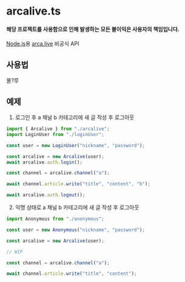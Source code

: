 # arcalive.ts

#### 해당 프로젝트를 사용함으로 인해 발생하는 모든 불이익은 사용자의 책임입니다.

[Node.js](https://nodejs.org)용 [arca.live](https://arca.live) 비공식 API

## 사용법

몰?루

## 예제 

1. 로그인 후 a 채널 b 카테고리에 새 글 작성 후 로그아웃

```typescript
import { Arcalive } from "./arcalive";
import LoginUser from "./loginUser";

const user = new LoginUser("nickname", "password");

const arcalive = new Arcalive(user);
await arcalive.auth.login();

const channel = arcalive.channel("a");

await channel.article.write("title", "content", "b");

await arcalive.auth.logout();

```

2. 익명 상태로 a 채널 b 카테고리에 새 글 작성 후 로그아웃

```typescript
import Anonymous from "./anonymous";

const user = new Anonymous("nickname", "password");

const arcalive = new Arcalive(user);

// WIP

const channel = arcalive.channel("a");

await channel.article.write("title", "content");
```
